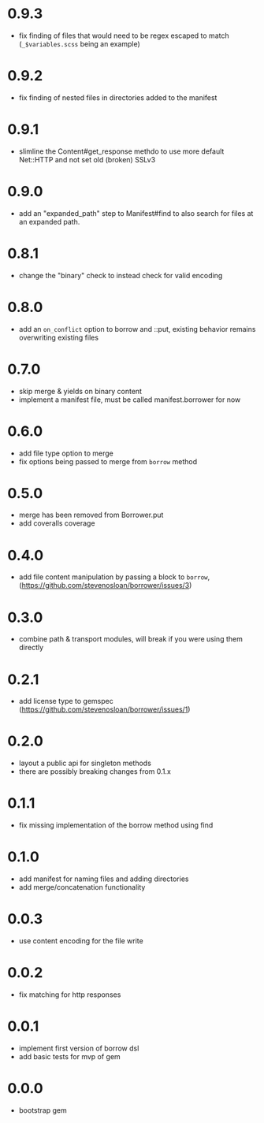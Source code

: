 # 0.9.3
- fix finding of files that would need to be regex escaped to match (`_$variables.scss` being an example)

# 0.9.2
- fix finding of nested files in directories added to the manifest

# 0.9.1
- slimline the Content#get_response methdo to use more default Net::HTTP and not set old (broken) SSLv3

# 0.9.0
- add an "expanded_path" step to Manifest#find to also search for files at an expanded path.

# 0.8.1
- change the "binary" check to instead check for valid encoding

# 0.8.0
- add an `on_conflict` option to borrow and ::put, existing behavior remains overwriting existing files

# 0.7.0
- skip merge & yields on binary content
- implement a manifest file, must be called manifest.borrower for now

# 0.6.0
- add file type option to merge
- fix options being passed to merge from `borrow` method

# 0.5.0
- merge has been removed from Borrower.put
- add coveralls coverage

# 0.4.0
- add file content manipulation by passing a block to `borrow`, (https://github.com/stevenosloan/borrower/issues/3)

# 0.3.0
- combine path & transport modules, will break if you were using them directly

# 0.2.1
- add license type to gemspec (https://github.com/stevenosloan/borrower/issues/1)

# 0.2.0
- layout a public api for singleton methods
- there are possibly breaking changes from 0.1.x

# 0.1.1
- fix missing implementation of the borrow method using find

# 0.1.0
- add manifest for naming files and adding directories
- add merge/concatenation functionality

# 0.0.3
- use content encoding for the file write

# 0.0.2
- fix matching for http responses

# 0.0.1
- implement first version of borrow dsl
- add basic tests for mvp of gem

# 0.0.0
- bootstrap gem